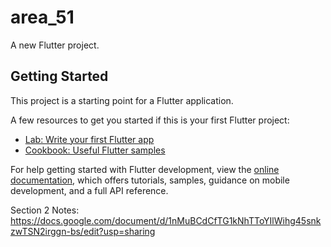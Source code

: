 # area_51

A new Flutter project.

## Getting Started

This project is a starting point for a Flutter application.

A few resources to get you started if this is your first Flutter project:

- [Lab: Write your first Flutter app](https://docs.flutter.dev/get-started/codelab)
- [Cookbook: Useful Flutter samples](https://docs.flutter.dev/cookbook)

For help getting started with Flutter development, view the
[online documentation](https://docs.flutter.dev/), which offers tutorials,
samples, guidance on mobile development, and a full API reference.


Section 2 Notes: https://docs.google.com/document/d/1nMuBCdCfTG1kNhTToYIlWihg45snkzwTSN2irggn-bs/edit?usp=sharing 
